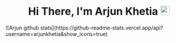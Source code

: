 <div align="center">
   <h1>Hi There, I'm Arjun Khetia  <img src="https://media.giphy.com/media/hvRJCLFzcasrR4ia7z/giphy.gif" width="25px"> </h1>
</div>
![Arjun github stats](https://github-readme-stats.vercel.app/api?username=arjunkhetia&show_icons=true)
